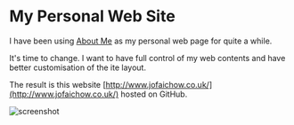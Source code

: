 My Personal Web Site
===============

I have been using [About Me](bit.ly/aboutme_jofaichow) as my personal web page for quite a while. 

It's time to change. I want to have full control of my web contents and have better customisation of the ite layout.

The result is this website [http://www.jofaichow.co.uk/](http://www.jofaichow.co.uk/) hosted on GitHub.

![screenshot](http://i.imgur.com/FirHC5F.png)